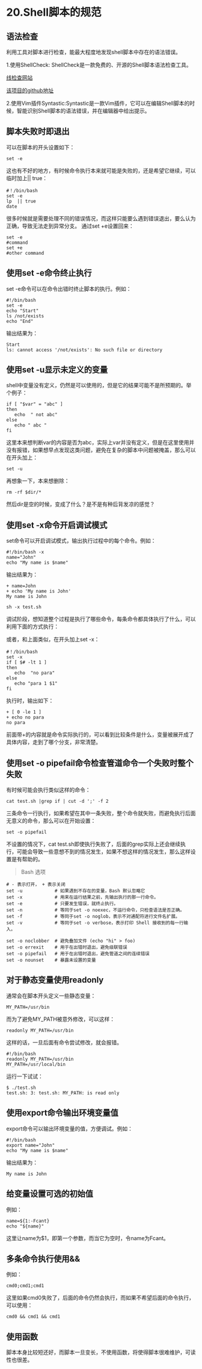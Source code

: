 # 20.Shell脚本的规范


## 语法检查

利用工具对脚本进行检查，能最大程度地发现shell脚本中存在的语法错误。

1.使用ShellCheck: ShellCheck是一款免费的、开源的Shell脚本语法检查工具。


[线检查网站](https://www.shellcheck.net)

[该项目的github地址](https://github.com/koalaman/shellcheck)



2.使用Vim插件Syntastic:Syntastic是一款Vim插件，它可以在编辑Shell脚本的时候，智能识别Shell脚本的语法错误，并在编辑器中给出提示。





## 脚本失败时即退出

可以在脚本的开头设置如下：

```shell
set -e
```

这也有不好的地方，有时候命令执行本来就可能是失败的，还是希望它继续，可以临时加上|| true：
```shell
#！/bin/bash
set -e
lp  || true  
date
```

很多时候就是需要处理不同的错误情况，而这样只能要么遇到错误退出，要么认为正确，导致无法走到异常分支。
通过set +e设置回来：

```shell
set -e
#command
set +e
#other command
```

## 使用set -e命令终止执行


set -e命令可以在命令出错时终止脚本的执行。例如：

```shell
#!/bin/bash
set -e
echo "Start"
ls /not/exists
echo "End"
```
输出结果为：
```
Start
ls: cannot access '/not/exists': No such file or directory
```


## 使用set -u显示未定义的变量

shell中变量没有定义，仍然是可以使用的，但是它的结果可能不是所预期的。举个例子：

```shell
if [ "$var" = "abc" ]
then
   echo  " not abc"
else
   echo " abc "
fi
```

这里本来想判断var的内容是否为abc，实际上var并没有定义，但是在这里使用并没有报错，如果想早点发现这类问题，避免在复杂的脚本中问题被掩盖，那么可以在开头加上：

```shell
set -u
```

再想象一下，本来想删除：

```shell
rm -rf $dir/*
```
然后dir是空的时候，变成了什么？是不是有种后背发凉的感觉？





## 使用set -x命令开启调试模式

set命令可以开启调试模式，输出执行过程中的每个命令。例如：

```shell
#!/bin/bash -x
name="John"
echo "My name is $name"
```
输出结果为：

```
+ name=John
+ echo 'My name is John'
My name is John
```



```shell
sh -x test.sh
```
调试阶段，想知道整个过程是执行了哪些命令，每条命令都具体执行了什么，可以利用下面的方式执行：


或者，和上面类似，在开头加上set -x：

```shell
#！/bin/bash
set -x
if [ $# -lt 1 ]
then
   echo  "no para"
else
   echo "para 1 $1"
fi
```

执行时，输出如下：

```shell
+ [ 0 -le 1 ]
+ echo no para
no para
```

前面带+的内容就是命令实际执行的，可以看到比较条件是什么，变量被展开成了具体内容，走到了哪个分支，非常清楚。



## 使用set -o pipefail命令检查管道命令一个失败时整个失败


有时候可能会执行类似这样的命令：

```shell
cat test.sh |grep if | cut -d ';' -f 2
```

三条命令一行执行，如果希望在其中一条失败，整个命令就失败，而避免执行后面无意义的命令，那么可以在开始设置：

```shell
set -o pipefail
```
不设置的情况下，cat test.sh即使执行失败了，后面的grep实际上还会继续执行，可能会导致一些意想不到的情况发生，如果不想这样的情况发生，那么这样设置是有帮助的。







> Bash 选项

```shell
# - 表示打开， + 表示关闭
set -u            # 如果遇到不存在的变量，Bash 默认忽略它
set -x            # 用来在运行结果之前，先输出执行的那一行命令。
set -e            # 只要发生错误，就终止执行。
set -n            # 等同于set -o noexec，不运行命令，只检查语法是否正确。
set -f            # 等同于set -o noglob，表示不对通配符进行文件名扩展。
set -v            # 等同于set -o verbose，表示打印 Shell 接收到的每一行输入。

set -o noclobber  # 避免叠加文件 (echo "hi" > foo)
set -o errexit    # 用于在出错时退出，避免级联错误
set -o pipefail   # 用于在出错时退出，避免管道之间的连续错误
set -o nounset    # 暴露未设置的变量
```


## 对于静态变量使用readonly

通常会在脚本开头定义一些静态变量：

```shell
MY_PATH=/usr/bin
```

而为了避免MY_PATH被意外修改，可以这样：
```shell
readonly MY_PATH=/usr/bin
```

这样的话，一旦后面有命令尝试修改，就会报错。

```shell
#!/bin/bash
readonly MY_PATH=/usr/bin
MY_PATH=/usr/local/bin
```

运行一下试试：

```shell
$ ./test.sh
test.sh: 3: test.sh: MY_PATH: is read only
```


## 使用export命令输出环境变量值

export命令可以输出环境变量的值，方便调试。例如：

```shell
#!/bin/bash
export name="John"
echo "My name is $name"
```

输出结果为：
```
My name is John
```



## 给变量设置可选的初始值

例如：

```shell
name=${1:-Fcant}
echo "${name}"
```

这里让name为$1，即第一个参数，而当它为空时，令name为Fcant。


## 多条命令执行使用&&

例如：

```shell
cmd0;cmd1;cmd1
```

这里如果cmd0失败了，后面的命令仍然会执行，而如果不希望后面的命令执行，可以使用：

```shell
cmd0 && cmd1 && cmd1
```


## 使用函数

脚本本身比较短还好，而脚本一旦变长，不使用函数，将使得脚本很难维护，可读性也很差。


